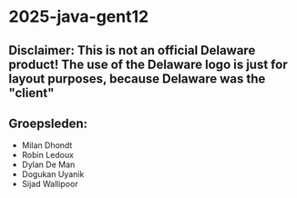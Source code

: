 # 2025-java-gent12
## Disclaimer: This is not an official Delaware product! The use of the Delaware logo is just for layout purposes, because Delaware was the "client"

## Groepsleden:
- Milan Dhondt
- Robin Ledoux
- Dylan De Man
- Dogukan Uyanik
- Sijad Wallipoor
